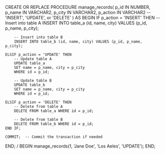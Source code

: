 CREATE OR REPLACE PROCEDURE manage_records(
    p_id IN NUMBER,
    p_name IN VARCHAR2,
    p_city IN VARCHAR2,
    p_action IN VARCHAR2  -- 'INSERT', 'UPDATE', or 'DELETE'
) AS
BEGIN
    IF p_action = 'INSERT' THEN
        -- Insert into table A
        INSERT INTO table_a (id, name, city) VALUES (p_id, p_name, p_city);
        
        -- Insert into table B
        INSERT INTO table_b (id, name, city) VALUES (p_id, p_name, p_city);

    ELSIF p_action = 'UPDATE' THEN
        -- Update table A
        UPDATE table_a 
        SET name = p_name, city = p_city 
        WHERE id = p_id;
        
        -- Update table B
        UPDATE table_b 
        SET name = p_name, city = p_city 
        WHERE id = p_id;

    ELSIF p_action = 'DELETE' THEN
        -- Delete from table A
        DELETE FROM table_a WHERE id = p_id;
        
        -- Delete from table B
        DELETE FROM table_b WHERE id = p_id;
    END IF;

    COMMIT;  -- Commit the transaction if needed
END;
/
BEGIN
    manage_records(1, 'Jane Doe', 'Los Aeles', 'UPDATE');
END;
